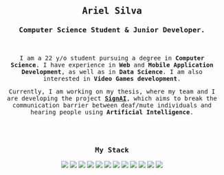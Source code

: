 <h2 align="center"><samp>Ariel Silva</samp></h2>
<h3 align="center"><samp>Computer Science Student & Junior Developer.</samp></h3>
<br>
<p align="center"><samp>
    I am a 22 y/o student pursuing a degree in <strong>Computer Science</strong>. I have experience in <strong>Web</strong> and <strong>Mobile Application Development</strong>, as well as in <strong>Data Science</strong>. I am also interested in <strong>Video Games development</strong>.
</samp></p>
<p align="center"><samp>
Currently, I am working on my thesis, where my team and I are developing the project <a href='https://github.com/Alwexis/SignAI'><strong>SignAI</strong></a>, which aims to break the communication barrier between deaf/mute individuals and hearing people using <strong>Artificial Intelligence</strong>.
</samp></p>
<br><br>
<h3 align="center"><samp>My Stack</samp></h3>

<p align="center">
    <img src="https://img.shields.io/badge/JavaScript-323330?style=flat-square&logo=javascript&logoColor=F7DF1E">
    <img src="https://img.shields.io/badge/TypeScript-323330?style=flat-square&logo=typescript&logoColor=3572A5">
    <img src="https://img.shields.io/badge/Astro-323330?style=flat-square&logo=astro&logoColor=FF5705">
    <img src="https://img.shields.io/badge/Ionic-323330?style=flat-square&logo=ionic&logoColor=3572A5">
    <img src="https://img.shields.io/badge/Angular-323330?style=flat-square&logo=angular&logoColor=e03c64">
    <img src="https://img.shields.io/badge/TailwindCSS-323330?style=flat-square&logo=tailwindcss&logoColor=38bdf8">
    <img src="https://img.shields.io/badge/NodeJS-323330?style=flat-square&logo=nodedotjs&logoColor=b5d485">
    <img src="https://img.shields.io/badge/Python-323330?style=flat-square&logo=python&logoColor=3572A5">
    <img src="https://img.shields.io/badge/Tensorflow-323330?style=flat-square&logo=tensorflow&logoColor=FF6F00">
    <img src="https://img.shields.io/badge/Keras-323330?style=flat-square&logo=keras&logoColor=D00000">
    <img src="https://img.shields.io/badge/MongoDB-323330?style=flat-square&logo=mongodb&logoColor=6cb494">
    <img src="https://img.shields.io/badge/MySQL-323330?style=flat-square&logo=mysql&logoColor=white">
</p>
